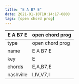 ```yaml
---
title: "E A B7 E"
date: 2021-01-10T10:14:17-0800
tags: [open chord prog]
---
```


|E A B7 E|open chord prog|
|---|---|
|type|open chord prog|
|name|E A B7 E|
|key|E|
|chords|E,A,B7,E|
|nashville|I,IV,V7,I|
